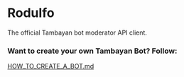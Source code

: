 # Rodulfo
The official Tambayan bot moderator API client.

### Want to create your own Tambayan Bot? Follow:
[HOW_TO_CREATE_A_BOT.md](https://github.com/jabezborja/tambayan/blob/main/HOW_TO_CREATE_A_BOT.md)
